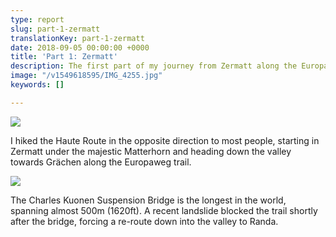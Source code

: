 ```yaml
---
type: report
slug: part-1-zermatt
translationKey: part-1-zermatt
date: 2018-09-05 00:00:00 +0000
title: 'Part 1: Zermatt'
description: The first part of my journey from Zermatt along the Europaweg trail.
image: "/v1549618595/IMG_4255.jpg"
keywords: []

---
```

![](https://res.cloudinary.com/wildernessprime/image/upload/w_800,dpr_auto/v1549618595/IMG_4255.jpg)

I hiked the Haute Route in the opposite direction to most people, starting in Zermatt under the majestic Matterhorn and heading down the valley towards Grächen along the Europaweg trail.

![](https://res.cloudinary.com/wildernessprime/image/upload/w_800,dpr_auto/v1549619435/IMG_4283.jpg)

The Charles Kuonen Suspension Bridge is the longest in the world, spanning almost 500m (1620ft). A recent landslide blocked the trail shortly after the bridge, forcing a re-route down into the valley to Randa.